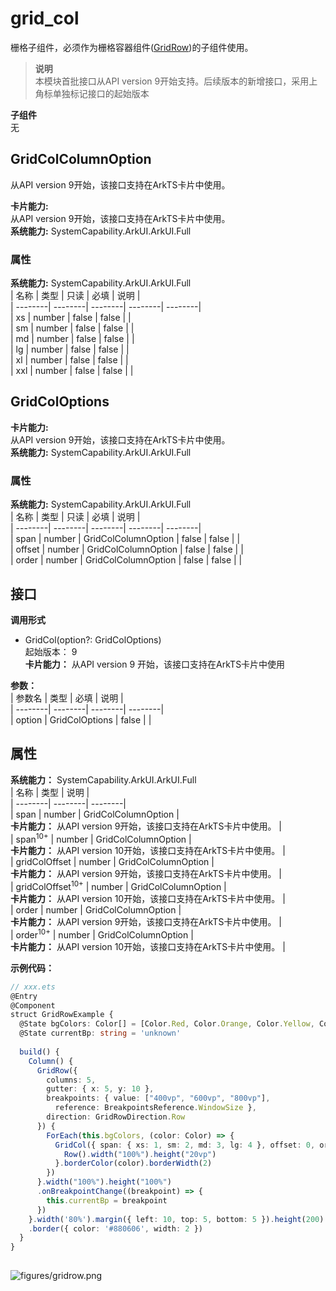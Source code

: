 # grid_col    
栅格子组件，必须作为栅格容器组件([GridRow](ts-container-gridrow.md))的子组件使用。  
> **说明**   
>本模块首批接口从API version 9开始支持。后续版本的新增接口，采用上角标单独标记接口的起始版本  
  
 **子组件**   
无  
    
## GridColColumnOption    
从API version 9开始，该接口支持在ArkTS卡片中使用。  
  
 **卡片能力:**     
从API version 9开始，该接口支持在ArkTS卡片中使用。  
 **系统能力:**  SystemCapability.ArkUI.ArkUI.Full    
### 属性    
 **系统能力:**  SystemCapability.ArkUI.ArkUI.Full    
| 名称 | 类型 | 只读 | 必填 | 说明 |  
| --------| --------| --------| --------| --------|  
| xs | number | false | false |  |  
| sm | number | false | false |  |  
| md | number | false | false |  |  
| lg | number | false | false |  |  
| xl | number | false | false |  |  
| xxl | number | false | false |  |  
    
## GridColOptions  
 **卡片能力:**     
从API version 9开始，该接口支持在ArkTS卡片中使用。  
 **系统能力:**  SystemCapability.ArkUI.ArkUI.Full    
### 属性    
 **系统能力:**  SystemCapability.ArkUI.ArkUI.Full    
| 名称 | 类型 | 只读 | 必填 | 说明 |  
| --------| --------| --------| --------| --------|  
| span | number \| GridColColumnOption | false | false |  |  
| offset | number \| GridColColumnOption | false | false |  |  
| order | number \| GridColColumnOption | false | false |  |  
    
## 接口  
  
  
    
 **调用形式**     
    
- GridCol(option?: GridColOptions)    
起始版本： 9    
**卡片能力：**  从API version 9 开始，该接口支持在ArkTS卡片中使用    
    
 **参数：**     
| 参数名 | 类型 | 必填 | 说明 |  
| --------| --------| --------| --------|  
| option | GridColOptions | false |  |  
    
## 属性  
    
 **系统能力：** SystemCapability.ArkUI.ArkUI.Full    
| 名称 | 类型 | 说明 |  
| --------| --------| --------|  
| span |  number \| GridColColumnOption |     
 **卡片能力：** 从API version 9开始，该接口支持在ArkTS卡片中使用。 |  
| span<sup>10+</sup> |  number \| GridColColumnOption |     
 **卡片能力：** 从API version 10开始，该接口支持在ArkTS卡片中使用。 |  
| gridColOffset |  number \| GridColColumnOption |     
 **卡片能力：** 从API version 9开始，该接口支持在ArkTS卡片中使用。 |  
| gridColOffset<sup>10+</sup> |  number \| GridColColumnOption |     
 **卡片能力：** 从API version 10开始，该接口支持在ArkTS卡片中使用。 |  
| order |  number \| GridColColumnOption |     
 **卡片能力：** 从API version 9开始，该接口支持在ArkTS卡片中使用。 |  
| order<sup>10+</sup> |  number \| GridColColumnOption |     
 **卡片能力：** 从API version 10开始，该接口支持在ArkTS卡片中使用。 |  
    
 **示例代码：**   
```ts    
// xxx.ets  
@Entry  
@Component  
struct GridRowExample {  
  @State bgColors: Color[] = [Color.Red, Color.Orange, Color.Yellow, Color.Green, Color.Pink, Color.Grey, Color.Blue, Color.Brown]  
  @State currentBp: string = 'unknown'  
  
  build() {  
    Column() {  
      GridRow({  
        columns: 5,  
        gutter: { x: 5, y: 10 },  
        breakpoints: { value: ["400vp", "600vp", "800vp"],  
          reference: BreakpointsReference.WindowSize },  
        direction: GridRowDirection.Row  
      }) {  
        ForEach(this.bgColors, (color: Color) => {  
          GridCol({ span: { xs: 1, sm: 2, md: 3, lg: 4 }, offset: 0, order: 0 }) {  
            Row().width("100%").height("20vp")  
          }.borderColor(color).borderWidth(2)  
        })  
      }.width("100%").height("100%")  
      .onBreakpointChange((breakpoint) => {  
        this.currentBp = breakpoint  
      })  
    }.width('80%').margin({ left: 10, top: 5, bottom: 5 }).height(200)  
    .border({ color: '#880606', width: 2 })  
  }  
}  
    
```    
  
![figures/gridrow.png](figures/gridrow.png)  
